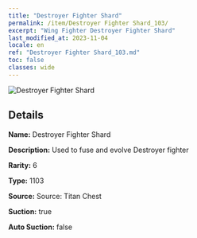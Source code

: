 ```yaml
---
title: "Destroyer Fighter Shard"
permalink: /item/Destroyer Fighter Shard_103/
excerpt: "Wing Fighter Destroyer Fighter Shard"
last_modified_at: 2023-11-04
locale: en
ref: "Destroyer Fighter Shard_103.md"
toc: false
classes: wide
---
```



 ![Destroyer Fighter Shard](/images/item/Destroyer_Fighter_Shard_p.png)



## Details

 **Name:** Destroyer Fighter Shard 

 **Description:** Used to fuse and evolve Destroyer fighter

 **Rarity:** 6 

 **Type:** 1103 

 **Source:** Source: Titan Chest 

 **Suction:** true 

 **Auto Suction:** false 


